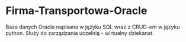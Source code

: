 # Firma-Transportowa-Oracle
Baza danych Oracle napisana w języku SQL wraz z CRUD-em w języku python.
Służy do zarządzania uczelnią - wirtualny dziekanat.
